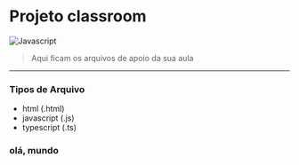 # Projeto classroom 
![Javascript](https://upload.wikimedia.org/wikipedia/commons/thumb/9/99/Unofficial_JavaScript_logo_2.svg/260px-Unofficial_JavaScript_logo_2.svg.png "Javascript")

> Aqui ficam os arquivos de apoio da sua aula
 ---
 
 ### Tipos de Arquivo
 - html (.html)
 - javascript (.js)
 - typescript (.ts)
### olá, mundo